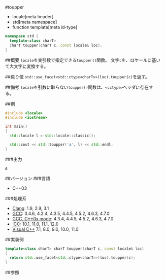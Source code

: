 #toupper
* locale[meta header]
* std[meta namespace]
* function template[meta id-type]

```cpp
namespace std {
  template<class charT>
  charT toupper(charT c, const locale& loc);
}
```

##概要
`locale`を実引数で指定できる`toupper()`関数。 
文字`c`を、ロケールに基いて大文字に変換する。


##戻り値
`std::use_facet<std::ctype<charT>>(loc).toupper(c)`を返す。


##備考
`locale`を引数に取らない`toupper()`関数は、`<cctype>`ヘッダに存在する。


##例
```cpp
#include <locale>
#include <iostream>

int main()
{
  std::locale l = std::locale::classic();

  std::cout << std::toupper('a', l) << std::endl;
}
```

###出力
```
A
```

##バージョン
###言語
- C++03

###処理系
- [Clang](/implementation.md#clang): 1.9, 2.9, 3.1
- [GCC](/implementation.md#gcc): 3.4.6, 4.2.4, 4.3.5, 4.4.5, 4.5.2, 4.6.3, 4.7.0
- [GCC, C++0x mode](/implementation.md#gcc): 4.3.4, 4.4.5, 4.5.2, 4.6.3, 4.7.0
- [ICC](/implementation.md#icc): 10.1, 11.0, 11.1, 12.0
- [Visual C++](/implementation.md#visual_cpp) 7.1, 8.0, 9.0, 10.0, 11.0

##実装例
```cpp
template<class charT> charT toupper(charT c, const locale& loc)
{
  return std::use_facet<std::ctype<charT>>(loc).toupper(c);
}
```

##参照


